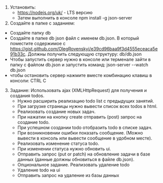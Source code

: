 1. Установить:
   - https://nodejs.org/uk/ - LTS версию
   - Затем выполнить в консоле npm install -g json-server
2. Создайте в папке с заданием:

- Создайте папку db
- Создайте в папке db json файл с именем db.json. В который поместите содержимое c https://gist.github.com/OlegRovenskyi/e39cd96baa9f3d4555eceaca5e91b33c. Должны получить следующую структуру: db/db.json
- Чтобы запустить сервер нужно в консоле или терменале зайти в папку с файлом db.json и запустить команд: json-server --watch db.json
- чтобы остановить сервер нажмите вместе комбинацию клавиш в консоли: CTRL C

3. Задание:
   Использовать ajax (XMLHttpRequest) для получения и создания todos.
   - Нужно расширить реализацию todo list с предыдущих занятий.
   - При загрузке страницы нужно вывести список всех todos в html.
   - Реализовать создание новых задач.
   - При нажатии на кнопку create отправить (post) запрос на создание todo.
   - При успешном создании todo отобразить todo в списке задач.
   - При возникновении ошибки показать сообщение. (Можно вывести в консоль или вывести сообщение в удобном месте).
   - Реализовать изменение статуса todo.
   - При изменении статуса нужно обновить ui.
   - Отправить запрос (put or patch) на обновление задачи в базе данных (данные должны обновиться в файле db.json).
   - Опциональное задание. Реализовать удаление todo
   - Удаление todo на ui
   - Отправить запрос на удаление из базы данных
